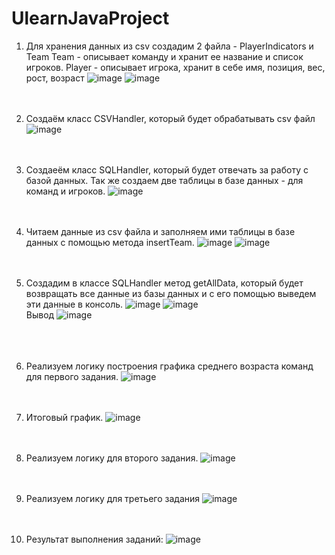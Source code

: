 # UlearnJavaProject

1. Для хранения данных из csv создадим 2 файла - PlayerIndicators и Team
Team - описывает команду и хранит ее название и список игроков.
Player - описывает игрока, хранит в себе имя, позиция, вес, рост, возраст
![image](https://user-images.githubusercontent.com/104633083/211038097-f4638838-5ca0-495f-a34d-c640afc0a0de.png)
![image](https://user-images.githubusercontent.com/104633083/211038228-79db6075-eab5-4120-9af2-486009b16422.png)
<br /><br /><br />

2. Создаём класс CSVHandler, который будет обрабатывать csv файл
![image](https://user-images.githubusercontent.com/104633083/211038442-8c92a8cc-6e72-4ae8-9dc7-783571e4f543.png)
<br /><br /><br />

3. Создаеём класс SQLHandler, который будет отвечать за работу с базой данных. Так же создаем две таблицы в базе данных - для команд и игроков.
![image](https://user-images.githubusercontent.com/104633083/211038917-013cb6da-60ef-4a6f-8def-2e23ba2c55de.png)
<br /><br /><br />

4. Читаем данные из csv файла и заполняем ими таблицы в базе данных с помощью метода insertTeam.
![image](https://user-images.githubusercontent.com/104633083/211039711-c62ef7fa-ae58-49be-affc-a63735d5d378.png)
![image](https://user-images.githubusercontent.com/104633083/211040305-618ed5ed-3423-45ea-a994-fc166c8722d4.png)
<br /><br /><br />

5. Создадим в классе SQLHandler метод getAllData, который будет возвращать все данные из базы данных и с его помощью выведем эти данные в консоль.
![image](https://user-images.githubusercontent.com/104633083/211040804-77526564-571d-40cd-a107-0f57f2f64364.png)
![image](https://user-images.githubusercontent.com/104633083/211040861-3ce2dfe5-b8a5-4aa5-b503-3d48c6861798.png)<br />
Вывод
![image](https://user-images.githubusercontent.com/104633083/211041024-ca6f4289-d768-46da-8c71-0da06ee53ec0.png)<br />
<br /><br /><br />

8. Реализуем логику построения графика среднего возраста команд для первого задания.
![image](https://user-images.githubusercontent.com/104633083/211041595-b9a2ddcb-d0ca-4e74-a5df-e34188bf4362.png)
<br /><br /><br />

7. Итоговый график.
![image](https://user-images.githubusercontent.com/104633083/211041286-d8863b71-fe4e-43d8-a0f6-c3ec3cc51cc2.png)
<br /><br /><br />

8. Реализуем логику для второго задания.
![image](https://user-images.githubusercontent.com/104633083/211041933-ddfda7df-f648-4af6-8965-e66636bc3b12.png)
<br /><br /><br />

9. Реализуем логику для третьего задания
![image](https://user-images.githubusercontent.com/104633083/211042063-e717e776-dc46-4537-a5cf-908cddae7096.png)
<br /><br /><br />

10. Результат выполнения заданий:
![image](https://user-images.githubusercontent.com/104633083/211042205-cfc937ee-54d2-4b15-a15c-486064ce4af7.png)
<br /><br /><br />







